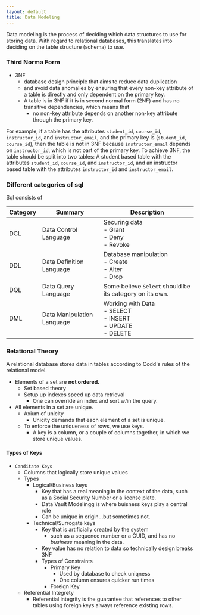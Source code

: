 ```yaml
---
layout: default
title: Data Modeling 
---
```


Data modeling is the process of deciding which data structures to use for storing data. With regard to relational databases, this translates into deciding on the table structure (schema) to use.

### Third Norma Form
 - 3NF
    - database design principle that aims to reduce data duplication 
     - and avoid data anomalies by ensuring that every non-key attribute of a table is directly and only dependent on the primary key. 
     - A table is in 3NF if it is in second normal form (2NF) and has no transitive dependencies, which means that 
        - no non-key attribute depends on another non-key attribute through the primary key. 
        
For example, if a table has the attributes `student_id`, `course_id`, `instructor_id`, and `instructor_email`, and the primary key is (`student_id`, `course_id`), then the table is not in 3NF because `instructor_email` depends on `instructor_id`, which is not part of the primary key. To achieve 3NF, the table should be split into two tables: A student based table with the attributes `student_id`, `course_id`, and `instructor_id`, and an instructor based table with the attributes `instructor_id` and `instructor_email`. 

### Different categories of sql

Sql consists of

| Category | Summary | Description |
|----------|----------|-|
| DCL  | Data Control Language  | Securing data<br/> - Grant<br/> - Deny<br/>- Revoke  |
| DDL  | Data Definition Language  | Database manipulation<br/> - Create<br/> - Alter</br> - Drop |
| DQL  | Data Query Language | Some believe `Select` should be its category on its own. |
| DML  | Data Manipulation Language  | Working with Data<br/>- SELECT<br/>- INSERT<br/>- UPDATE<br/>- DELETE<br/>  |

### Relational Theory
A relational database stores data in tables according to Codd's rules of the relational model.

- Elements of a set are **not ordered.**
   - Set based theory
   - Setup up indexes speed up data retrieval
      - One can override an index and sort w/in the query.
- All elements in a set are unique.
    - Axium of unicity
       - Unicity demands that each element of a set is unique.
    - To enforce the uniqueness of rows, we use keys. 
        - A key is a column, or a couple of columns together, in which we store unique values.

#### Types of Keys
- `Canditate Keys`
    - Columns that logically store unique values
    - Types
        - Logical/Business keys
           - Key that has a real meaning in the context of the data, such as a Social Security Number or a license plate. 
           - Data Vault Modelingg is where buisness keys play a central role
           - Can be unique in origin...but sometimes not.
        - Technical/Surrogate keys 
           - Key that is artificially created by the system
               - such as a sequence number or a GUID, and has no *business* meaning in the data. 
           - Key value has no relation to data so technically design breaks 3NF
           - Types of Constraints
                - Primary Key
                   - Used by database to check uniqness
                   - One column ensures quicker run times
                - Foreign Key
    - Referential Integrety
       - Referential integrity is the guarantee that references to other tables using foreign keys always reference existing rows.

